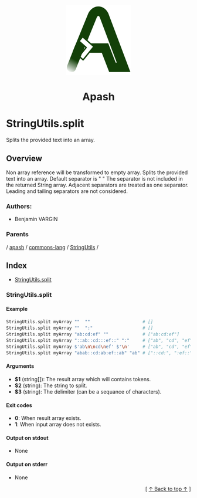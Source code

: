 
<div align='center' id='apash-top'>
  <a href='https://github.com/hastec-fr/apash'>
    <img alt='apash-logo' src='../../../../../../../assets/apash-logo.svg'/>
  </a>

  # Apash
</div>

# StringUtils.split

Splits the provided text into an array.

## Overview

Non array reference will be transformed to empty array.
Splits the provided text into an array. Default separator is " "
The separator is not included in the returned String array.
Adjacent separators are treated as one separator. Leading and tailing separators
are not considered.

### Authors:
* Benjamin VARGIN

### Parents
<!-- apash.parentBegin -->
[](../../../../.md) / [apash](../../../apash.md) / [commons-lang](../../commons-lang.md) / [StringUtils](../StringUtils.md) / 
<!-- apash.parentEnd -->

## Index

* [StringUtils.split](#stringutilssplit)

### StringUtils.split

#### Example

```bash
StringUtils.split myArray ""  ""                    # []
StringUtils.split myArray ""  ":"                   # []
StringUtils.split myArray "ab:cd:ef" ""             # ["ab:cd:ef"]
StringUtils.split myArray "::ab::cd:::ef::" ":"     # ["ab", "cd", "ef"]
StringUtils.split myArray $'ab\n\ncd\nef' $'\n'     # ["ab", "cd", "ef"]
StringUtils.split myArray "abab::cd:ab:ef::ab" "ab" # ["::cd:", ":ef::"]
```

#### Arguments

* **$1** (string[]): The result array which will contains tokens.
* **$2** (string): The string to split.
* **$3** (string): The delimiter (can be a sequance of characters).

#### Exit codes

* **0**: When result array exists.
* **1**: When input array does not exists.

#### Output on stdout

* None

#### Output on stderr

* None


  <div align='right'>[ <a href='#apash-top'>↑ Back to top ↑</a> ]</div>

